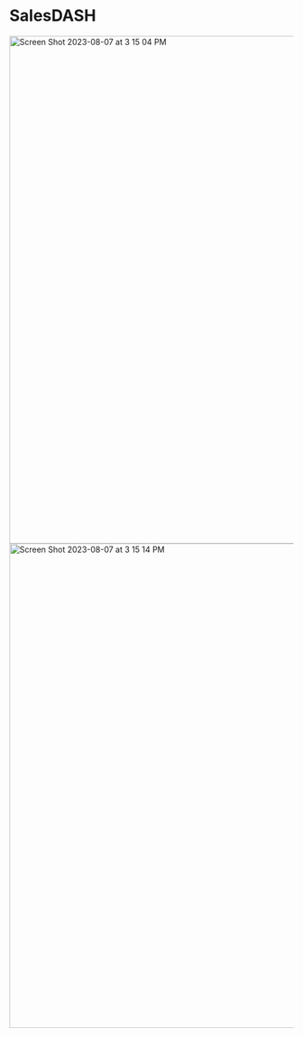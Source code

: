 # SalesDASH


<img width="899" alt="Screen Shot 2023-08-07 at 3 15 04 PM" src="https://github.com/ryessem7/SalesDASH/assets/98337669/97578972-dbf4-49e6-aa8b-04500acdeedf">
<img width="858" alt="Screen Shot 2023-08-07 at 3 15 14 PM" src="https://github.com/ryessem7/SalesDASH/assets/98337669/77764778-93f2-46f1-b4d7-e830b8662f7c">
